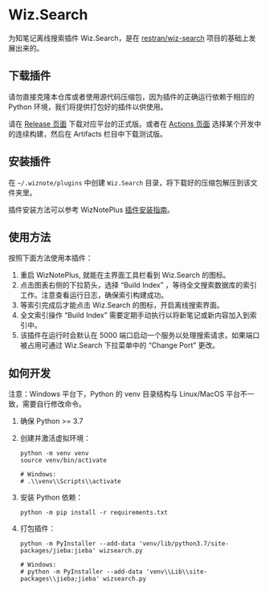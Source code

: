 # Wiz.Search

为知笔记离线搜索插件 Wiz.Search，是在 [restran/wiz-search](https://github.com/restran/wiz-search) 项目的基础上发展出来的。

## 下载插件

请勿直接克隆本仓库或者使用源代码压缩包，因为插件的正确运行依赖于相应的 Python 环境，我们将提供打包好的插件以供使用。

请在 [Release 页面](https://github.com/altairwei/Wiz.Search/releases) 下载对应平台的正式版。或者在 [Actions 页面](https://github.com/seyrenus/Wiz.Search/actions) 选择某个开发中的连续构建，然后在 Artifacts 栏目中下载测试版。

## 安装插件

在 `~/.wiznote/plugins` 中创建 `Wiz.Search` 目录，将下载好的压缩包解压到该文件夹里。

插件安装方法可以参考 WizNotePlus [插件安装指南](https://github.com/altairwei/WizNotePlus/wiki/%E6%8F%92%E4%BB%B6%E5%AE%89%E8%A3%85%E6%8C%87%E5%8D%97)。

## 使用方法

按照下面方法使用本插件：

1. 重启 WizNotePlus, 就能在主界面工具栏看到 Wiz.Search 的图标。
2. 点击图表右侧的下拉箭头，选择 “Build Index” ，等待全文搜索数据库的索引工作。注意查看运行日志，确保索引构建成功。
3. 等索引完成后才能点击 Wiz.Search 的图标，开启离线搜索界面。
4. 全文索引操作 “Build Index” 需要定期手动执行以将新笔记或新内容加入到索引中。
5. 该插件在运行时会默认在 5000 端口启动一个服务以处理搜索请求，如果端口被占用可通过 Wiz.Search 下拉菜单中的 “Change Port” 更改。

## 如何开发

注意：Windows 平台下，Python 的 venv 目录结构与 Linux/MacOS 平台不一致，需要自行修改命令。

1. 确保 Python >= 3.7
2. 创建并激活虚拟环境：

    ```shell
    python -m venv venv
    source venv/bin/activate

    # Windows:
    # .\\venv\\Scripts\\activate
    ```

3. 安装 Python 依赖：

    ```shell
    python -m pip install -r requirements.txt
    ```

4. 打包插件：

    ```shell
    python -m PyInstaller --add-data 'venv/lib/python3.7/site-packages/jieba:jieba' wizsearch.py

    # Windows:
    # python -m PyInstaller --add-data 'venv\\Lib\\site-packages\\jieba;jieba' wizsearch.py
    ```
